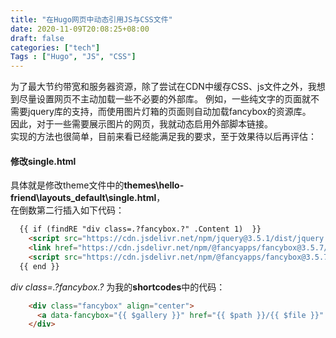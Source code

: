```yaml
---
title: "在Hugo网页中动态引用JS与CSS文件"
date: 2020-11-09T20:08:25+08:00
draft: false
categories: ["tech"]
Tags : ["Hugo", "JS", "CSS"]
---
```




为了最大节约带宽和服务器资源，除了尝试在CDN中缓存CSS、js文件之外，我想到尽量设置网页不主动加载一些不必要的外部库。
例如，一些纯文字的页面就不需要jquery库的支持，而使用图片灯箱的页面则自动加载fancybox的资源库。    
因此，对于一些需要展示图片的网页，我就动态启用外部脚本链接。  
实现的方法也很简单，目前来看已经能满足我的要求，至于效果待以后再评估：  
#### 修改single.html
具体就是修改theme文件中的**themes\hello-friend\layouts\_default\single.html**，  
在倒数第二行插入如下代码：
```html
  {{ if (findRE "div class=.?fancybox.?" .Content 1)  }}
    <script src="https://cdn.jsdelivr.net/npm/jquery@3.5.1/dist/jquery.min.js"></script>
    <link href="https://cdn.jsdelivr.net/npm/@fancyapps/fancybox@3.5.7/dist/jquery.fancybox.css" rel="stylesheet">
    <script src="https://cdn.jsdelivr.net/npm/@fancyapps/fancybox@3.5.7/dist/jquery.fancybox.min.js"></script>
  {{ end }}
```  
  
*div class=.?fancybox.?* 为我的**shortcodes**中的代码：  
```html
    <div class="fancybox" align="center">
      <a data-fancybox="{{ $gallery }}" href="{{ $path }}/{{ $file }}" data-caption="{{ $caption }}"><img src="{{ $path }}/{{ $file }}"></a>
    </div>
```
